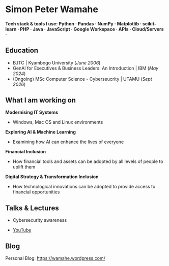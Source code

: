 # Simon Peter Wamahe

#### Tech stack & tools I use: Python · Pandas · NumPy · Matplotlib · scikit-learn · PHP · Java · JavaScript · Google Workspace · APIs · Cloud/Servers ·  

## Education
- B.ITC | Kyambogo University (_June 2006_)
- GenAI for Executives & Business Leaders: An Introduction | IBM (_May 2024_)
- (Ongoing) MSc Computer Science - Cyberseucrity | UTAMU (_Sept 2026_)

## What I am working on

**Modernising IT Systems**
- Windows, Mac OS and Linux environments

**Exploring AI & Machine Learning**
- Examining how AI can enhance the lives of everyone

**Financial Inclusion**
- How financial tools and assets can be adopted by all levels of people to uplift them

**Digital Strategy & Transformation Inclusion**
- How technological innovations can be adopted to provide access to financial opportunities

## Talks & Lectures
- Cybersecurity awareness
  
- [YouTube](https://www.youtube.com/channel/UCa9gErQ9AE5jT2DZLjXBIdA)

## Blog
Personal Blog: https://wamahe.wordpress.com/
